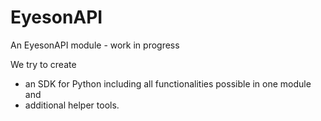 # EyesonAPI
An EyesonAPI module - work in progress

We try to create 
- an SDK for Python including all functionalities possible in one module and
- additional helper tools.

